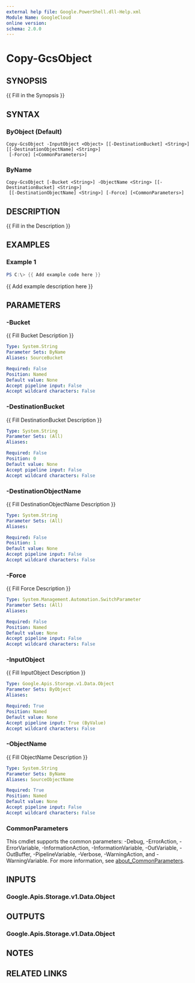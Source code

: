 ```yaml
---
external help file: Google.PowerShell.dll-Help.xml
Module Name: GoogleCloud
online version:
schema: 2.0.0
---
```


# Copy-GcsObject

## SYNOPSIS
{{ Fill in the Synopsis }}

## SYNTAX

### ByObject (Default)
```
Copy-GcsObject -InputObject <Object> [[-DestinationBucket] <String>] [[-DestinationObjectName] <String>]
 [-Force] [<CommonParameters>]
```

### ByName
```
Copy-GcsObject [-Bucket <String>] -ObjectName <String> [[-DestinationBucket] <String>]
 [[-DestinationObjectName] <String>] [-Force] [<CommonParameters>]
```

## DESCRIPTION
{{ Fill in the Description }}

## EXAMPLES

### Example 1
```powershell
PS C:\> {{ Add example code here }}
```

{{ Add example description here }}

## PARAMETERS

### -Bucket
{{ Fill Bucket Description }}

```yaml
Type: System.String
Parameter Sets: ByName
Aliases: SourceBucket

Required: False
Position: Named
Default value: None
Accept pipeline input: False
Accept wildcard characters: False
```

### -DestinationBucket
{{ Fill DestinationBucket Description }}

```yaml
Type: System.String
Parameter Sets: (All)
Aliases:

Required: False
Position: 0
Default value: None
Accept pipeline input: False
Accept wildcard characters: False
```

### -DestinationObjectName
{{ Fill DestinationObjectName Description }}

```yaml
Type: System.String
Parameter Sets: (All)
Aliases:

Required: False
Position: 1
Default value: None
Accept pipeline input: False
Accept wildcard characters: False
```

### -Force
{{ Fill Force Description }}

```yaml
Type: System.Management.Automation.SwitchParameter
Parameter Sets: (All)
Aliases:

Required: False
Position: Named
Default value: None
Accept pipeline input: False
Accept wildcard characters: False
```

### -InputObject
{{ Fill InputObject Description }}

```yaml
Type: Google.Apis.Storage.v1.Data.Object
Parameter Sets: ByObject
Aliases:

Required: True
Position: Named
Default value: None
Accept pipeline input: True (ByValue)
Accept wildcard characters: False
```

### -ObjectName
{{ Fill ObjectName Description }}

```yaml
Type: System.String
Parameter Sets: ByName
Aliases: SourceObjectName

Required: True
Position: Named
Default value: None
Accept pipeline input: False
Accept wildcard characters: False
```

### CommonParameters
This cmdlet supports the common parameters: -Debug, -ErrorAction, -ErrorVariable, -InformationAction, -InformationVariable, -OutVariable, -OutBuffer, -PipelineVariable, -Verbose, -WarningAction, and -WarningVariable. For more information, see [about_CommonParameters](http://go.microsoft.com/fwlink/?LinkID=113216).

## INPUTS

### Google.Apis.Storage.v1.Data.Object

## OUTPUTS

### Google.Apis.Storage.v1.Data.Object

## NOTES

## RELATED LINKS
